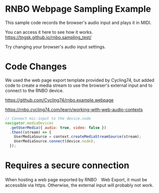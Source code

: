 # RNBO Webpage Sampling Example

This sample code records the browser's audio input and plays it in MIDI.

You can access it here to see how it works.
https://tngsk.github.io/rnbo.sampling_test/

Try changing your browser's audio input settings.

# Code Changes

We used the web page export template provided by Cycling74, but added code to create a media stream to use the browser's external input and to connect to the RNBO device.

https://github.com/Cycling74/rnbo.example.webpage

https://rnbo.cycling74.com/learn/working-with-web-audio-contexts

```javascript
// Connect mic-input to the device.node
navigator.mediaDevices
  .getUserMedia({ audio: true, video: false })
  .then((stream) => {
    UserMediaSource = context.createMediaStreamSource(stream);
    UserMediaSource.connect(device.node);
  });
```

# Requires a secure connection

When hosting a web page exported by RNBO　Web Export, it must be accessible via https. Otherwise, the external input will probably not work.
